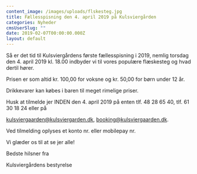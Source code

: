 ```yaml
---
content_image: /images/uploads/flskesteg.jpg
title: Fællesspisning den 4. april 2019 på Kulsviergården
categories: Nyheder
cmsUserSlug: ""
date: 2019-02-07T00:00:00.000Z
layout: default
---
```


Så er det tid til Kulsviergårdens første fællesspisning i 2019, nemlig torsdag den 4. april 2019 kl. 18.00 indbyder vi til vores populære flæskesteg og hvad dertil hører.

Prisen er som altid kr. 100,00 for voksne og kr. 50,00 for børn under 12 år. 

Drikkevarer kan købes i baren til meget rimelige priser.

Husk at tilmelde jer INDEN den 4. april 2019 på enten tlf. 48 28 65 40, tlf. 61 30 18 24 eller på 

[kulsviergaarden@kulsviergarden.dk](mailto:kulsviergaarden@kulsviergaarden.dk), [booking@kulsviergaarden.dk](mailto:booking@kulsviergaarden.dk). 

Ved tilmelding oplyses et konto nr. eller mobilepay nr.

Vi glæder os til at se jer alle!

Bedste hilsner fra 

Kulsviergårdens bestyrelse

